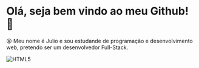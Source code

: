 <!-- ### Hi There! 👋
-->
<!--
**mazarottoo/mazarottoo** is a ✨ _special_ ✨ repository because its `README.md` (this file) appears on your GitHub profile.

Here are some ideas to get you started:

- 🔭 I’m currently working on ...
- 🌱 I’m currently learning ...
- 👯 I’m looking to collaborate on ...
- 🤔 I’m looking for help with ...
- 💬 Ask me about ...
- 📫 How to reach me: ...
- 😄 Pronouns: ...
- ⚡ Fun fact: ...
-->

# Olá, seja bem vindo ao meu Github! 👋

😝 Meu nome é Julio e sou estudande de programação e desenvolvimento web, pretendo ser um desenvolvedor Full-Stack.

<img href="https://upload.wikimedia.org/wikipedia/commons/c/c5/Html5_dise%C3%B1o_web.png" alt="HTML5">
